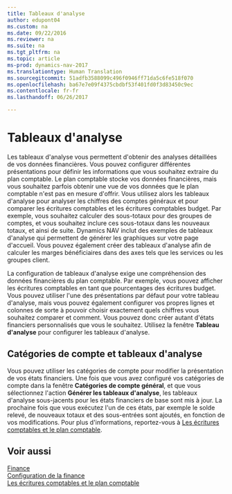 ```yaml
---
title: Tableaux d'analyse
author: edupont04
ms.custom: na
ms.date: 09/22/2016
ms.reviewer: na
ms.suite: na
ms.tgt_pltfrm: na
ms.topic: article
ms-prod: dynamics-nav-2017
ms.translationtype: Human Translation
ms.sourcegitcommit: 51adfb3588099c496f0946ff71da5c6fe518f070
ms.openlocfilehash: ba67e7e09f4375cbdbf53f401fd0f3d83450c9ec
ms.contentlocale: fr-fr
ms.lasthandoff: 06/26/2017

---
```


# <a name="account-schedules"></a>Tableaux d'analyse
Les tableaux d'analyse vous permettent d'obtenir des analyses détaillées de vos données financières. Vous pouvez configurer différentes présentations pour définir les informations que vous souhaitez extraire du plan comptable. Le plan comptable stocke vos données financières, mais vous souhaitez parfois obtenir une vue de vos données que le plan comptable n'est pas en mesure d'offrir. Vous utilisez alors les tableaux d'analyse pour analyser les chiffres des comptes généraux et pour comparer les écritures comptables et les écritures comptables budget.
Par exemple, vous souhaitez calculer des sous-totaux pour des groupes de comptes, et vous souhaitez inclure ces sous-totaux dans les nouveaux totaux, et ainsi de suite.
Dynamics NAV inclut des exemples de tableaux d'analyse qui permettent de générer les graphiques sur votre page d'accueil. Vous pouvez également créer des tableaux d'analyse afin de calculer les marges bénéficiaires dans des axes tels que les services ou les groupes client.  

La configuration de tableaux d'analyse exige une compréhension des données financières du plan comptable.
Par exemple, vous pouvez afficher les écritures comptables en tant que pourcentages des écritures budget.
Vous pouvez utiliser l'une des présentations par défaut pour votre tableau d'analyse, mais vous pouvez également configurer vos propres lignes et colonnes de sorte à pouvoir choisir exactement quels chiffres vous souhaitez comparer et comment.
Vous pouvez donc créer autant d'états financiers personnalisés que vous le souhaitez. Utilisez la fenêtre **Tableau d'analyse** pour configurer les tableaux d'analyse.  

## <a name="account-categories-and-account-schedules"></a>Catégories de compte et tableaux d'analyse
Vous pouvez utiliser les catégories de compte pour modifier la présentation de vos états financiers. Une fois que vous avez configuré vos catégories de compte dans la fenêtre **Catégories de compte général**, et que vous sélectionnez l'action **Générer les tableaux d'analyse**, les tableaux d'analyse sous-jacents pour les états financiers de base sont mis à jour. La prochaine fois que vous exécutez l'un de ces états, par exemple le solde relevé, de nouveaux totaux et des sous-entrées sont ajoutés, en fonction de vos modifications. Pour plus d'informations, reportez-vous à [Les écritures comptables et le plan comptable](finance-setup-general-ledger.md).    
## <a name="see-also"></a>Voir aussi
[Finance](finance-setup.md)  
[Configuration de la finance](finance-setup-setup-finance-setup.md)  
[Les écritures comptables et le plan comptable](finance-setup-general-ledger.md)  

